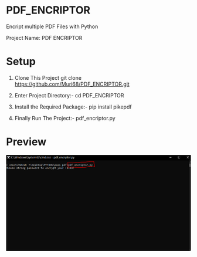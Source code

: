 # PDF_ENCRIPTOR
Encript multiple PDF Files with Python

Project Name: PDF ENCRIPTOR

# Setup
1.  Clone This Project git clone https://github.com/Muri68/PDF_ENCRIPTOR.git

2.  Enter Project Directory:- cd PDF_ENCRIPTOR

3.  Install the Required Package:- pip install pikepdf

4.  Finally Run The Project:- pdf_encriptor.py


# Preview

![](preview.PNG)
